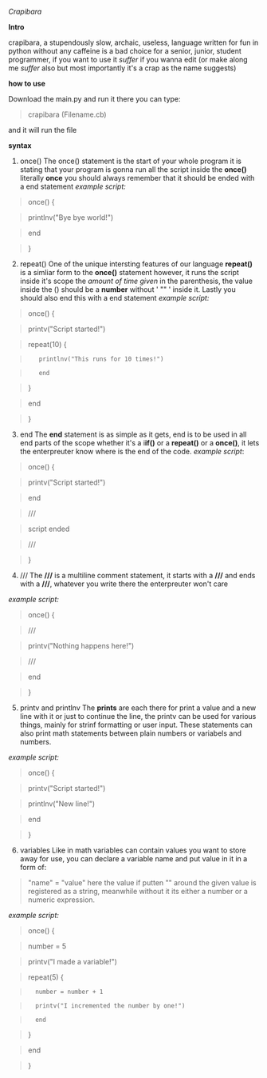 *Crapibara*

**Intro**


crapibara, a stupendously slow, archaic, useless, language written for fun in python without any caffeine
is a bad choice for a senior, junior, student programmer, if you want to use it _suffer_ if you wanna edit
(or make along me _suffer_ also but most importantly it's a crap as the name suggests)

**how to use**

Download the main.py and run it there you can type:
>crapibara (Filename.cb)

and it will run the file

**syntax**

 1. once()
The once() statement is the start of your whole program it is stating that your program is gonna run all the script inside the **once()** literally **once** you should always remember that it should be ended with a end statement
_example script:_
>once() {

>    printlnv("Bye bye world!")

>    end

>}

 2. repeat()
One of the unique intersting features of our language **repeat()** is a simliar form to the **once()** statement however, it runs the script inside it's scope the _amount of time given_ in the parenthesis, the value inside the () should be a **number** without '  ""  ' inside it. Lastly you should also end this with a end statement
_example script:_
>once() {

>    printv("Script started!")

>    repeat(10) {

>        printlnv("This runs for 10 times!")

>        end

>    }

>    end

>}

3. end
The **end** statement is as simple as it gets, end is to be used in all end parts of the scope whether it's a i**if()** or a **repeat()** or a **once()**, it lets the enterpreuter know where is the end of the code.
_example script_:
>once() {

>    printv("Script started!")

>    end

>    ///

>   script ended

>   ///

>}

4. ///
The **///** is a multiline comment statement, it starts with a **///** and ends with a **///**, whatever you write there the enterpreuter won't care

_example script:_
>once() {

>   ///

>   printv("Nothing happens here!")

>   ///

>   end

>}

5. printv and printlnv
The **prints** are each there for print a value and a new line with it or just to continue the line, the printv can be used for various things, mainly for strinf formatting or user input. These statements can also print math statements between plain numbers or variabels and numbers.

_example script:_
>once() {

>    printv("Script started!")

>    printlnv("New line!")

>    end

>}

6. variables
Like in math variables can contain values you want to store away for use, you can declare a variable name and put value in it in a form of:
> "name" = "value"
here the value if putten "" around the given value is registered as a string, meanwhile without it its either a number or a numeric expression.

_example script:_
>once() {

>    number = 5

>    printv("I made a variable!")

>

>    repeat(5) {

>       number = number + 1

>       printv("I incremented the number by one!")

>       end

>   }

>    end

>}